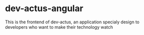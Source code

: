 # dev-actus-angular
This is the frontend of dev-actus, an application specialy design to developers who want to make their technology watch
